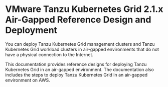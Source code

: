 # VMware Tanzu Kubernetes Grid 2.1.x Air-Gapped Reference Design and Deployment

You can deploy Tanzu Kubernetes Grid management clusters and Tanzu Kubernetes Grid workload clusters in air-gapped environments that do not have a physical connection to the Internet.

This documentation provides reference designs for deploying Tanzu Kubernetes Grid in an air-gapped environment. The documentation also includes the steps to deploy Tanzu Kubernetes Grid in an air-gapped environment on AWS.

